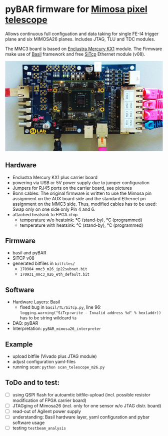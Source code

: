 # pyBAR firmware for [Mimosa pixel telescope](https://telescopes.desy.de/)

Allows continuous full configuation and data taking for single FE-I4 trigger plane and six MIMOSA26 planes. Includes JTAG, TLU and TDC modules.

The MMC3 board is based on [Enclustra Mercury KX1](http://www.enclustra.com/en/products/fpga-modules/mercury-kx1/) module.
The Firmware make use of [Basil](https://github.com/SiLab-Bonn/basil) framework and free [SiTcp](http://sitcp.bbtech.co.jp/) Ethernet module (v08).

![MMC3 board](m26_mmc3.jpg "MMC3 Board")


## Hardware

* Enclustra Mercury KX1 plus carrier board
* powering via USB or 5V power supply due to jumper configuration
* Jumpers for RJ45 ports on the carrier board, see pictures
* Bonn cables: The original firmware is written to use the Mimosa pin assignment on the AUX board side and the standard Ethernet pn assignment on the MMC3 side. Thus, modified cables has to be used: Swap only on one side only Pin 4 and 6.
* attached heatsink to FPGA chip
    * temperature w/o heatsink:  °C (stand-by), °C (programmed)
    * temperature with heatsink:  °C (stand-by), °C (programmed)

## Firmware

* basil and pyBAR
* SiTCP v08
* generated bitfiles in ```bitfiles/```
    * ```170904_mmc3_m26_ip22subnet.bit```
    * ```170931_mmc3_m26_eth_default.bit```

## Software

* Hardware Layers: Basil
    * fixed bug in ```basil/TL/SiTcp.py```, line 96: ```logging.warning("SiTcp:write - Invalid address %d" % hex(addr))``` has to be string wildcard ```%s```
* DAQ: pyBAR
* Interpretation: ```pyBAR_mimosa26_interpreter```

## Example

* upload bitfile (Vivado plus JTAG module)
* adjust configuration yaml-files
* running scan: ```python scan_telescope_m26.py```

## ToDo and to test:

- [ ] using QSPI flash for autoamtic bitfile-upload (incl. possible resistor modification of FPGA carrier board)
- [ ] JTAGging of Mimosa26 (incl. only for one sensor w/o JTAG distr. board)
- [ ] read-out of Agilent power supply
- [ ] understanding: Basil hardware layer, yaml configuration and pybar software usage
- [ ] testing ```testbeam_analysis``` 

